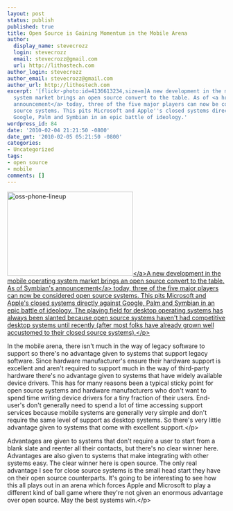```yaml
---
layout: post
status: publish
published: true
title: Open Source is Gaining Momentum in the Mobile Arena
author:
  display_name: stevecrozz
  login: stevecrozz
  email: stevecrozz@gmail.com
  url: http://lithostech.com
author_login: stevecrozz
author_email: stevecrozz@gmail.com
author_url: http://lithostech.com
excerpt: '[flickr-photo:id=4136613234,size=m]A new development in the mobile operating
  system market brings an open source convert to the table. As of <a href="http://blog.symbian.org/2010/02/04/symbian-is-open/">Symbian''s
  announcement</a> today, three of the five major players can now be considered open
  source systems. This pits Microsoft and Apple''s closed systems directly against
  Google, Palm and Symbian in an epic battle of ideology.'
wordpress_id: 84
date: '2010-02-04 21:21:50 -0800'
date_gmt: '2010-02-05 05:21:50 -0800'
categories:
- Uncategorized
tags:
- open source
- mobile
comments: []
---
```

<p><a href="http:&#47;&#47;lithostech.com&#47;wp-content&#47;uploads&#47;2010&#47;02&#47;4136613234_dc76ee0d99_o.jpg"><img src="http:&#47;&#47;lithostech.com&#47;wp-content&#47;uploads&#47;2010&#47;02&#47;4136613234_dc76ee0d99_o-290x193.jpg" alt="oss-phone-lineup" width="290" height="193" class="alignleft size-medium wp-image-491" &#47;><&#47;a>A new development in the mobile operating system market brings an open source convert to the table. As of <a href="http:&#47;&#47;blog.symbian.org&#47;2010&#47;02&#47;04&#47;symbian-is-open&#47;">Symbian's announcement<&#47;a> today, three of the five major players can now be considered open source systems. This pits Microsoft and Apple's closed systems directly against Google, Palm and Symbian in an epic battle of ideology. The playing field for desktop operating systems has always been slanted because open source systems haven't had competitive desktop systems until recently (after most folks have already grown well accustomed to their closed source systems).<&#47;p><br />
<a id="more"></a><a id="more-84"></a></p>
<p>In the mobile arena, there isn't much in the way of legacy software to support so there's no advantage given to systems that support legacy software. Since hardware manufacturer's ensure their hardware support is excellent and aren't required to support much in the way of third-party hardware there's no advantage given to systems that have widely available device drivers. This has for many reasons been a typical sticky point for open source systems and hardware manufacturers who don't want to spend time writing device drivers for a tiny fraction of their users. End-user's don't generally need to spend a lot of time accessing support services because mobile systems are generally very simple and don't require the same level of support as desktop systems. So there's very little advantage given to systems that come with excellent support.<&#47;p></p>
<p>Advantages are given to systems that don't require a user to start from a blank slate and reenter all their contacts, but there's no clear winner here. Advantages are also given to systems that make integrating with other systems easy. The clear winner here is open source. The only real advantage I see for close source systems is the small head start they have on their open source counterparts. It's going to be interesting to see how this all plays out in an arena which forces Apple and Microsoft to play a different kind of ball game where they're not given an enormous advantage over open source. May the best systems win.<&#47;p></p>
